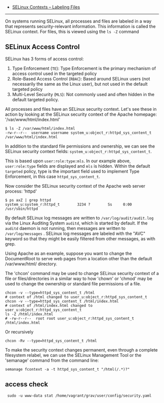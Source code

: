 - [SELinux Contexts – Labeling Files](https://access.redhat.com/documentation/en-US/Red_Hat_Enterprise_Linux/6/html/Security-Enhanced_Linux/sect-Security-Enhanced_Linux-Working_with_SELinux-SELinux_Contexts_Labeling_Files.html)
---
On systems running SELinux, all processes and files are labeled in a way that represents security-relevant information. This information is called the SELinux context. For files, this is viewed using the `ls -Z` command


SELinux Access Control
---
SELinux has 3 forms of access control:

1. Type Enforcement (`TE`): Type Enforcement is the primary mechanism of access control used in the targeted policy
2. Role-Based Access Control (`RBAC`): Based around SELinux users (not necessarily the same as the Linux user), but not used in the default targeted policy
3. Multi-Level Security (`MLS`): Not commonly used and often hidden in the default targeted policy.

All processes and files have an SELinux security context. Let's see these in action by looking at the SELinux security context of the Apache homepage: '/var/www/html/index.html'

```
$ ls -Z /var/www/html/index.html  
-rw-r--r--  username username system_u:object_r:httpd_sys_content_t /var/www/html/index.html 
```
In addition to the standard file permissions and ownership, we can see the SELinux security context fields: `system_u:object_r:httpd_sys_content_t`.

This is based upon `user:role:type:mls`. In our example above, `user:role:type` fields are displayed and `mls` is hidden. Within the default `targeted` policy, type is the important field used to implement Type Enforcement, in this case `httpd_sys_content_t`.

Now consider the SELinux security context of the Apache web server process: 'httpd'
```
$ ps axZ | grep httpd
system_u:system_r:httpd_t        3234 ?        Ss     0:00 /usr/sbin/httpd
```

By default SELinux log messages are written to `/var/log/audit/audit.log` via the Linux Auditing System `auditd`, which is started by default. If the `auditd` daemon is not running, then messages are written to `/var/log/messages` . SELinux log messages are labeled with the "AVC" keyword so that they might be easily filtered from other messages, as with grep.

Using Apache as an example, suppose you want to change the DocumentRoot to serve web pages from a location other than the default /var/www/html/ directory.

The 'chcon' command may be used to change SELinux security context of a file or files/directories in a similar way to how 'chown' or 'chmod' may be used to change the ownership or standard file permissions of a file.

```shell
chcon -v --type=httpd_sys_content_t /html
# context of /html changed to user_u:object_r:httpd_sys_content_t
chcon -v --type=httpd_sys_content_t /html/index.html
# context of /html/index.html changed to user_u:object_r:httpd_sys_content_t
ls -Z /html/index.html
# -rw-r--r--  root root user_u:object_r:httpd_sys_content_t    /html/index.html
```

Or recursively
```shell
chcon -Rv --type=httpd_sys_content_t /html 
```

To make the security context changes permanent, even through a complete filesystem relabel, we can use the SELinux Management Tool or the 'semanage' command from the command line:
```shell
semanage fcontext -a -t httpd_sys_content_t "/html(/.*)?" 
```
access check
---
```shell
 sudo -u www-data stat /home/vagrant/grav/user/config/security.yaml
 ```
